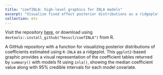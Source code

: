 ```yaml
---
title: "coefINLA: high-level graphics for INLA models"
excerpt: "Visualize fixed effect posterior distributions as a ridgeplot"
collection: etc
---
```


Visit the repository [here](http://github.com/hesscl/coefINLA), or download using `devtools::install_github("hesscl/coefINLA")` from R.

A GitHub repository with a function for visualizing posterior distributions of coefficients estimated using `R-INLA` as a ridgeplot. This `ggplot2`-based graphic provides a visual representation of the coefficient tables returned by `summary()` with models fit using `inla()`, showing the median coefficient value along with 95% credible intervals for each model covariate.
